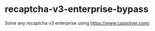 # recaptcha-v3-enterprise-bypass
Solve any recaptcha v3 enterprise using https://www.capsolver.com/



                                                                                                                                             